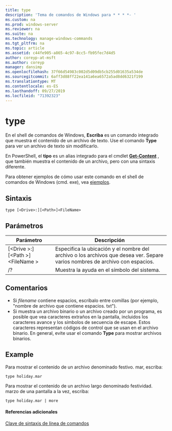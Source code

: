 ```yaml
---
title: type
description: 'Tema de comandos de Windows para * * * *- '
ms.custom: na
ms.prod: windows-server
ms.reviewer: na
ms.suite: na
ms.technology: manage-windows-commands
ms.tgt_pltfrm: na
ms.topic: article
ms.assetid: c44fe905-a865-4c97-8cc5-fb95fec7d4d5
author: coreyp-at-msft
ms.author: coreyp
manager: dansimp
ms.openlocfilehash: 37f66d54983c002d5d09db5cb255d01635a534de
ms.sourcegitcommit: 6aff3d88ff22ea141a6ea6572a5ad8dd6321f199
ms.translationtype: MT
ms.contentlocale: es-ES
ms.lasthandoff: 09/27/2019
ms.locfileid: "71392323"
---
```

# <a name="type"></a>type


En el shell de comandos de Windows, **Escriba** es un comando integrado que muestra el contenido de un archivo de texto. Use el comando **Type** para ver un archivo de texto sin modificarlo.


En PowerShell, el **tipo** es un alias integrado para el cmdlet **[Get-Content](https://docs.microsoft.com/powershell/module/microsoft.powershell.management/get-content)** , que también muestra el contenido de un archivo, pero con una sintaxis diferente.


Para obtener ejemplos de cómo usar este comando en el shell de comandos de Windows (cmd. exe), vea [ejemplos](#BKMK_examples).

## <a name="syntax"></a>Sintaxis

```
type [<Drive>:][<Path>]<FileName>
```

## <a name="parameters"></a>Parámetros

|Parámetro|Descripción|
|---------|-----------|
|[\<Drive >:] [\<Path >] \<FileName >|Especifica la ubicación y el nombre del archivo o los archivos que desea ver. Separe varios nombres de archivo con espacios.|
|/?|Muestra la ayuda en el símbolo del sistema.|

## <a name="remarks"></a>Comentarios

-   Si *filename* contiene espacios, escríbalo entre comillas (por ejemplo, "nombre de archivo que contiene espacios. txt").
-   Si muestra un archivo binario o un archivo creado por un programa, es posible que vea caracteres extraños en la pantalla, incluidos los caracteres avance y los símbolos de secuencia de escape. Estos caracteres representan códigos de control que se usan en el archivo binario. En general, evite usar el comando **Type** para mostrar archivos binarios.

## <a name="BKMK_examples"></a>Example

Para mostrar el contenido de un archivo denominado festivo. mar, escriba:
```
type holiday.mar 
```
Para mostrar el contenido de un archivo largo denominado festividad. marzo de una pantalla a la vez, escriba:
```
type holiday.mar | more 
```

#### <a name="additional-references"></a>Referencias adicionales

[Clave de sintaxis de línea de comandos](command-line-syntax-key.md)
